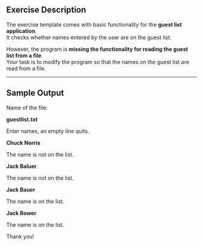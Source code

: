 ## Exercise Description

The exercise template comes with basic functionality for the **guest list application**.  
It checks whether names entered by the user are on the guest list.

However, the program is **missing the functionality for reading the guest list from a file**.  
Your task is to modify the program so that the names on the guest list are read from a file.

---

## Sample Output
Name of the file:

**guestlist.txt**

Enter names, an empty line quits.

**Chuck Norris**

The name is not on the list.

**Jack Baluer**

The name is not on the list.

**Jack Bauer**

The name is on the list.

**Jack Bower**

The name is on the list.

Thank you!